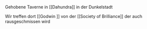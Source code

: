 Gehobene Taverne in [[Dahundra]] in der Dunkelstadt

Wir treffen dort [[Godwin ]] von der [[Society of Brilliance]] der auch rausgeschmissen wird
